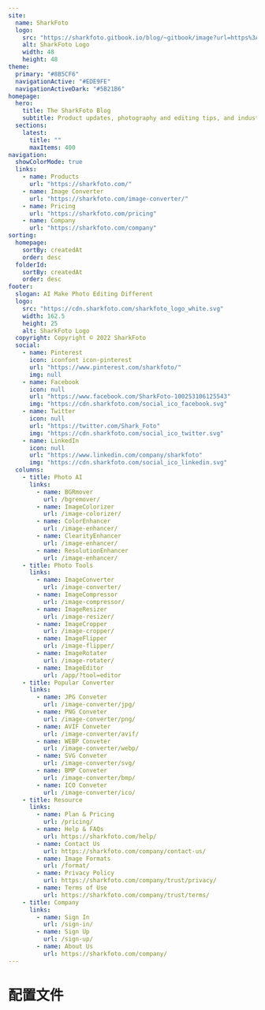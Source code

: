 ```yaml
---
site:
  name: SharkFoto
  logo:
    src: "https://sharkfoto.gitbook.io/blog/~gitbook/image?url=https%3A%2F%2F1388671580-files.gitbook.io%2F%7E%2Ffiles%2Fv0%2Fb%2Fgitbook-x-prod.appspot.com%2Fo%2Fspaces%252FaOwWwfAj7N5yqoSr3Hlz%252Ficon%252Fh53FgFj8HlyUbme26Oed%252Fsharkfoto_ico.png%3Falt%3Dmedia%26token%3D46911ec4-eb74-4c3d-885b-017b26e3aeb3&width=32&dpr=4&quality=100&sign=ec6f5c4d&sv=2"
    alt: SharkFoto Logo
    width: 48
    height: 48
theme:
  primary: "#8B5CF6"
  navigationActive: "#EDE9FE"
  navigationActiveDark: "#5B21B6"
homepage:
  hero:
    title: The SharkFoto Blog
    subtitle: Product updates, photography and editing tips, and industry news
  sections:
    latest:
      title: ""
      maxItems: 400
navigation:
  showColorMode: true
  links:
    - name: Products
      url: "https://sharkfoto.com/"
    - name: Image Converter
      url: "https://sharkfoto.com/image-converter/"
    - name: Pricing
      url: "https://sharkfoto.com/pricing"
    - name: Company
      url: "https://sharkfoto.com/company"
sorting:
  homepage:
    sortBy: createdAt
    order: desc
  folderId:
    sortBy: createdAt
    order: desc
footer:
  slogan: AI Make Photo Editing Different
  logo:
    src: "https://cdn.sharkfoto.com/sharkfoto_logo_white.svg"
    width: 162.5
    height: 25
    alt: SharkFoto Logo
  copyright: Copyright © 2022 SharkFoto
  social:
    - name: Pinterest
      icon: iconfont icon-pinterest
      url: "https://www.pinterest.com/sharkfoto/"
      img: null
    - name: Facebook
      icon: null
      url: "https://www.facebook.com/SharkFoto-100253106125543"
      img: "https://cdn.sharkfoto.com/social_ico_facebook.svg"
    - name: Twitter
      icon: null
      url: "https://twitter.com/Shark_Foto"
      img: "https://cdn.sharkfoto.com/social_ico_twitter.svg"
    - name: LinkedIn
      icon: null
      url: "https://www.linkedin.com/company/sharkfoto"
      img: "https://cdn.sharkfoto.com/social_ico_linkedin.svg"
  columns:
    - title: Photo AI
      links:
        - name: BGRmover
          url: /bgremover/
        - name: ImageColorizer
          url: /image-colorizer/
        - name: ColorEnhancer
          url: /image-enhancer/
        - name: ClearityEnhancer
          url: /image-enhancer/
        - name: ResolutionEnhancer
          url: /image-enhancer/
    - title: Photo Tools
      links:
        - name: ImageConverter
          url: /image-converter/
        - name: ImageCompressor
          url: /image-compressor/
        - name: ImageResizer
          url: /image-resizer/
        - name: ImageCropper
          url: /image-cropper/
        - name: ImageFlipper
          url: /image-flipper/
        - name: ImageRotater
          url: /image-rotater/
        - name: ImageEditor
          url: /app/?tool=editor
    - title: Popular Converter
      links:
        - name: JPG Conveter
          url: /image-converter/jpg/
        - name: PNG Conveter
          url: /image-converter/png/
        - name: AVIF Conveter
          url: /image-converter/avif/
        - name: WEBP Conveter
          url: /image-converter/webp/
        - name: SVG Conveter
          url: /image-converter/svg/
        - name: BMP Conveter
          url: /image-converter/bmp/
        - name: ICO Conveter
          url: /image-converter/ico/
    - title: Resource
      links:
        - name: Plan & Pricing
          url: /pricing/
        - name: Help & FAQs
          url: https://sharkfoto.com/help/
        - name: Contact Us
          url: https://sharkfoto.com/company/contact-us/
        - name: Image Formats
          url: /format/
        - name: Privacy Policy
          url: https://sharkfoto.com/company/trust/privacy/
        - name: Terms of Use
          url: https://sharkfoto.com/company/trust/terms/
    - title: Company
      links:
        - name: Sign In
          url: /sign-in/
        - name: Sign Up
          url: /sign-up/
        - name: About Us
          url: https://sharkfoto.com/company/
---
```


<!-- 正文内容（可选） -->
# 配置文件